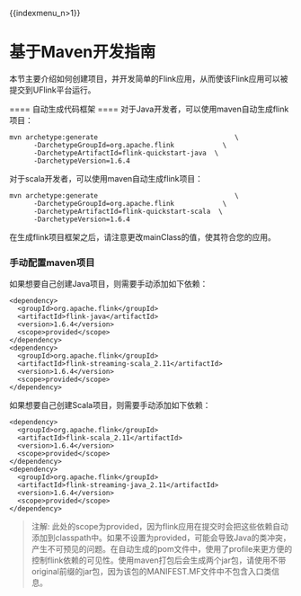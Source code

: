 {{indexmenu_n>1}}

# 基于Maven开发指南

本节主要介绍如何创建项目，并开发简单的Flink应用，从而使该Flink应用可以被提交到UFlink平台运行。

\==== 自动生成代码框架 ==== 对于Java开发者，可以使用maven自动生成flink项目：

    mvn archetype:generate                                  \
          -DarchetypeGroupId=org.apache.flink            \
          -DarchetypeArtifactId=flink-quickstart-java  \
          -DarchetypeVersion=1.6.4

对于scala开发者，可以使用maven自动生成flink项目：

    mvn archetype:generate                                  \
          -DarchetypeGroupId=org.apache.flink            \
          -DarchetypeArtifactId=flink-quickstart-scala  \
          -DarchetypeVersion=1.6.4

在生成flink项目框架之后，请注意更改mainClass的值，使其符合您的应用。

### 手动配置maven项目

如果想要自己创建Java项目，则需要手动添加如下依赖：

    <dependency>
      <groupId>org.apache.flink</groupId>
      <artifactId>flink-java</artifactId>
      <version>1.6.4</version>
      <scope>provided</scope>
    </dependency>
    <dependency>
      <groupId>org.apache.flink</groupId>
      <artifactId>flink-streaming-scala_2.11</artifactId>
      <version>1.6.4</version>
      <scope>provided</scope>
    </dependency>

如果想要自己创建Scala项目，则需要手动添加如下依赖：

    <dependency>
      <groupId>org.apache.flink</groupId>
      <artifactId>flink-scala_2.11</artifactId>
      <version>1.6.4</version>
      <scope>provided</scope>
    </dependency>
    <dependency>
      <groupId>org.apache.flink</groupId>
      <artifactId>flink-streaming-java_2.11</artifactId>
      <version>1.6.4</version>
      <scope>provided</scope>
    </dependency>

> 注解:
> 此处的scope为provided，因为flink应用在提交时会把这些依赖自动添加到classpath中。如果不设置为provided，可能会导致Java的类冲突，产生不可预见的问题。在自动生成的pom文件中，使用了profile来更方便的控制flink依赖的可见性。使用maven打包后会生成两个jar包，请使用不带original前缀的jar包，因为该包的MANIFEST.MF文件中不包含入口类信息。
